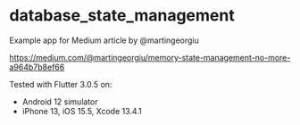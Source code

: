 # database_state_management

Example app for Medium article by @martingeorgiu

https://medium.com/@martingeorgiu/memory-state-management-no-more-a964b7b8ef66

Tested with Flutter 3.0.5 on:

- Android 12 simulator
- iPhone 13, iOS 15.5, Xcode 13.4.1
